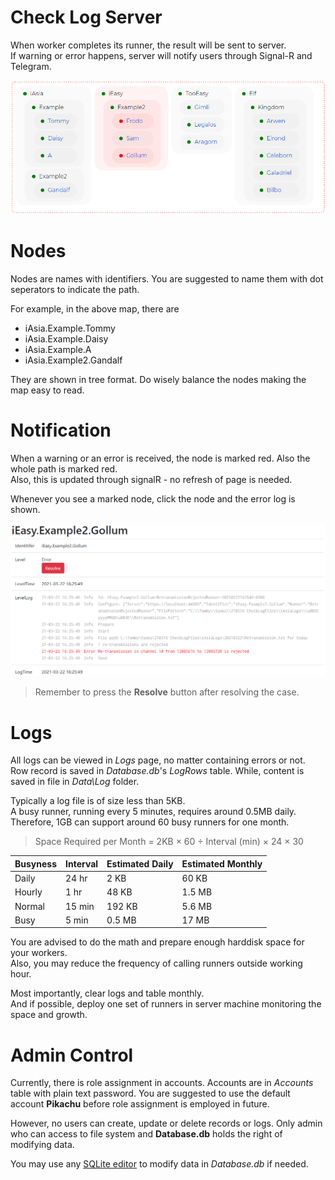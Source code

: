 # Check Log Server

When worker completes its runner, the result will be sent to server.  
If warning or error happens, server will notify users through Signal-R and Telegram.

![map](https://github.com/tommy-iasia/CheckLogFiles/blob/master/CheckLogServer/previews/21032204-map.png?raw=true)

# Nodes

Nodes are names with identifiers. You are suggested to name them with dot seperators to indicate the path.

For example, in the above map, there are
- iAsia.Example.Tommy
- iAsia.Example.Daisy
- iAsia.Example.A
- iAsia.Example2.Gandalf

They are shown in tree format. Do wisely balance the nodes making the map easy to read.

# Notification

When a warning or an error is received, the node is marked red. Also the whole path is marked red.  
Also, this is updated through signalR - no refresh of page is needed.

Whenever you see a marked node, click the node and the error log is shown.

![error](https://github.com/tommy-iasia/CheckLogFiles/blob/master/CheckLogServer/previews/21032205-nodeError.png?raw=true)

> Remember to press the **Resolve** button after resolving the case.

# Logs

All logs can be viewed in *Logs* page, no matter containing errors or not.  
Row record is saved in *Database.db*'s *LogRows* table. While, content is saved in file in *Data\\Log* folder.

Typically a log file is of size less than 5KB.  
A busy runner, running every 5 minutes, requires around 0.5MB daily.  
Therefore, 1GB can support around 60 busy runners for one month.

> Space Required per Month = 2KB × 60 ÷ Interval (min) × 24 × 30

| Busyness | Interval | Estimated Daily | Estimated Monthly |
|-|-|-|-|
| Daily | 24 hr | 2 KB | 60 KB |
| Hourly | 1 hr | 48 KB | 1.5 MB |
| Normal | 15 min | 192 KB | 5.6 MB |
| Busy | 5 min | 0.5 MB | 17 MB |

You are advised to do the math and prepare enough harddisk space for your workers.  
Also, you may reduce the frequency of calling runners outside working hour.

Most importantly, clear logs and table monthly.  
And if possible, deploy one set of runners in server machine monitoring the space and growth.

# Admin Control

Currently, there is role assignment in accounts. Accounts are in *Accounts* table with plain text password.
You are suggested to use the default account **Pikachu** before role assignment is employed in future.

However, no users can create, update or delete records or logs.
Only admin who can access to file system and **Database.db** holds the right of modifying data.

You may use any [SQLite editor](https://sqlitebrowser.org/) to modify data in *Database.db* if needed.
